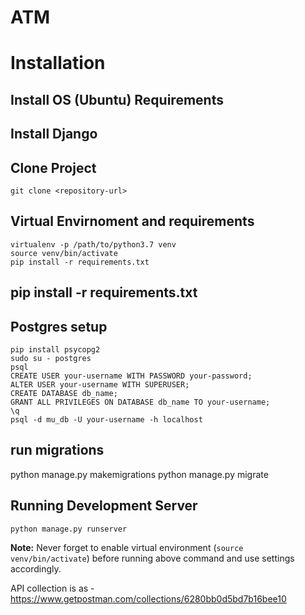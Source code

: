 ATM
=========

# Installation

## Install OS (Ubuntu) Requirements

## Install Django

## Clone Project

    git clone <repository-url>

## Virtual Envirnoment and requirements

    virtualenv -p /path/to/python3.7 venv
    source venv/bin/activate
    pip install -r requirements.txt

## pip install -r requirements.txt

## Postgres setup

    pip install psycopg2
    sudo su - postgres
    psql
    CREATE USER your-username WITH PASSWORD your-password;
    ALTER USER your-username WITH SUPERUSER;
    CREATE DATABASE db_name;
    GRANT ALL PRIVILEGES ON DATABASE db_name TO your-username;
    \q
    psql -d mu_db -U your-username -h localhost


## run migrations
   python manage.py makemigrations
   python manage.py migrate

## Running Development Server

    python manage.py runserver

**Note:** Never forget to enable virtual environment (`source venv/bin/activate`) before running above command and use settings accordingly.



API collection is as -
https://www.getpostman.com/collections/6280bb0d5bd7b16bee10
